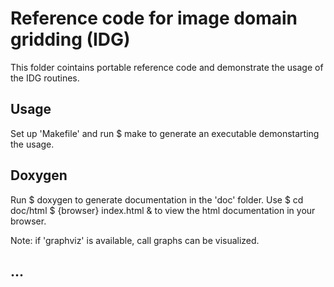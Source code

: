 # Reference code for image domain gridding (IDG)

This folder cointains portable reference code and demonstrate the usage of the IDG routines. 


## Usage

Set up 'Makefile' and run
$ make
to generate an executable demonstarting the usage.


## Doxygen

Run
$ doxygen
to generate documentation in the 'doc' folder. 
Use
$ cd doc/html
$ {browser} index.html &
to view the html documentation in your browser. 

Note: if 'graphviz' is available, call graphs can be visualized. 


## ...